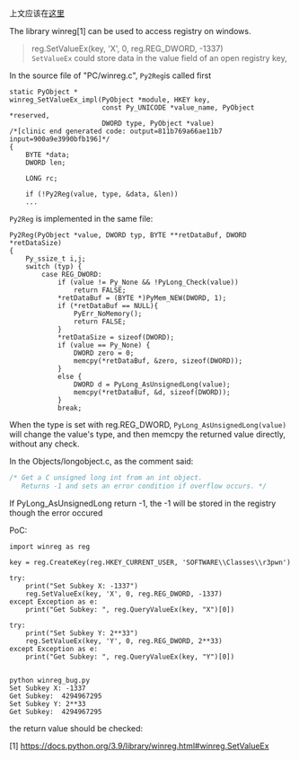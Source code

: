 上文应该在[这里](https://github.com/D4rkD0g/boringforever/blob/main/bytenote/zsxq.txt#L15)


The library winreg[1] can be used to access registry on windows.  
>reg.SetValueEx(key, 'X', 0, reg.REG_DWORD, -1337)  
`SetValueEx` could store data in the value field of an open registry key, 

In the source file of "PC/winreg.c", `Py2Reg`is called first

```
static PyObject *
winreg_SetValueEx_impl(PyObject *module, HKEY key,
                       const Py_UNICODE *value_name, PyObject *reserved,
                       DWORD type, PyObject *value)
/*[clinic end generated code: output=811b769a66ae11b7 input=900a9e3990bfb196]*/
{
    BYTE *data;
    DWORD len;

    LONG rc;

    if (!Py2Reg(value, type, &data, &len))
    ...
```

`Py2Reg` is implemented in the same file:

```
Py2Reg(PyObject *value, DWORD typ, BYTE **retDataBuf, DWORD *retDataSize)
{
    Py_ssize_t i,j;
    switch (typ) {
        case REG_DWORD:
            if (value != Py_None && !PyLong_Check(value))
                return FALSE;
            *retDataBuf = (BYTE *)PyMem_NEW(DWORD, 1);
            if (*retDataBuf == NULL){
                PyErr_NoMemory();
                return FALSE;
            }
            *retDataSize = sizeof(DWORD);
            if (value == Py_None) {
                DWORD zero = 0;
                memcpy(*retDataBuf, &zero, sizeof(DWORD));
            }
            else {
                DWORD d = PyLong_AsUnsignedLong(value);
                memcpy(*retDataBuf, &d, sizeof(DWORD));
            }
            break;
```

When the type is set with reg.REG_DWORD, `PyLong_AsUnsignedLong(value)` will change  the value's type, and then memcpy the returned value directly, without any check.  

In the Objects/longobject.c, as the comment said:

```C
/* Get a C unsigned long int from an int object.
   Returns -1 and sets an error condition if overflow occurs. */
```

If PyLong_AsUnsignedLong return -1, the -1 will be stored in the registry though the error occured


PoC:

```
import winreg as reg

key = reg.CreateKey(reg.HKEY_CURRENT_USER, 'SOFTWARE\\Classes\\r3pwn')

try:
	print("Set Subkey X: -1337")
	reg.SetValueEx(key, 'X', 0, reg.REG_DWORD, -1337)
except Exception as e:
	print("Get Subkey: ", reg.QueryValueEx(key, "X")[0])

try:
	print("Set Subkey Y: 2**33")
	reg.SetValueEx(key, 'Y', 0, reg.REG_DWORD, 2**33)
except Exception as e:
	print("Get Subkey: ", reg.QueryValueEx(key, "Y")[0])


python winreg_bug.py
Set Subkey X: -1337
Get Subkey:  4294967295
Set Subkey Y: 2**33
Get Subkey:  4294967295
```

the return value should be checked:


[1] https://docs.python.org/3.9/library/winreg.html#winreg.SetValueEx

